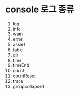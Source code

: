 # console 로그 종류

1. log
2. info
3. warn
4. error
5. assert
6. table
7. dir
8. time
9. timeEnd
10. count
11. countReset
12. trace
13. groupcollapsed
